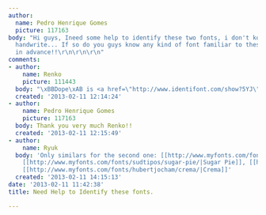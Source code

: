 ```yaml
---
author:
  name: Pedro Henrique Gomes
  picture: 117163
body: "Hi guys, Ineed some help to identify these two fonts, i don't kow if they are
  handwrite... If so do you guys know any kind of font familiar to these ones?\r\n\r\nThanks
  in advance!!\r\n\r\n\r\n"
comments:
- author:
    name: Renko
    picture: 111443
  body: "\xBBDope\xAB is <a href=\"http://www.identifont.com/show?5YJ\">Balloon</a>. "
  created: '2013-02-11 12:14:24'
- author:
    name: Pedro Henrique Gomes
    picture: 117163
  body: Thank you very much Renko!!
  created: '2013-02-11 12:15:49'
- author:
    name: Ryuk
  body: 'Only similars for the second one: [[http://www.myfonts.com/fonts/rosetta/aisha/|Aisha]],
    [[http://www.myfonts.com/fonts/sudtipos/sugar-pie/|Sugar Pie]], [[http://www.myfonts.com/fonts/eurotypo/mijas/|Mijas]],
    [[http://www.myfonts.com/fonts/hubertjocham/crema/|Crema]]'
  created: '2013-02-11 14:15:13'
date: '2013-02-11 11:42:38'
title: Need Help to Identify these fonts.

---
```

